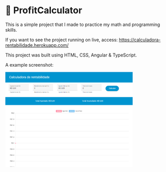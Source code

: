 # 💸 ProfitCalculator

This is a simple project that I made to practice my math and programming skills.

If you want to see the project running on live, access: https://calculadora-rentabilidade.herokuapp.com/

This project was built using HTML, CSS, Angular & TypeScript.

A example screenshot: 

<img src="https://raw.githubusercontent.com/lvisentin/profit-calculator/main/demonstration1.png" width="400px">
